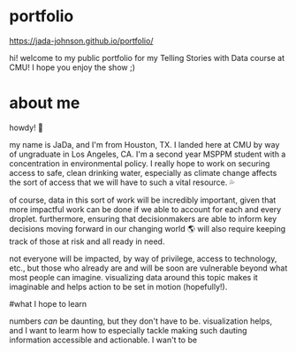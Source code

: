 # portfolio
https://jada-johnson.github.io/portfolio/ 

hi! welcome to my public portfolio for my Telling Stories with Data course at CMU! I hope you enjoy the show ;)

# about me

howdy! 🤠  

my name is JaDa, and I'm from Houston, TX. I landed here at CMU by way of ungraduate in Los Angeles, CA. I'm a second year MSPPM student with a concentration in environmental policy. I really hope to work on securing access to safe, clean drinking water, especially as climate change affects the sort of access that we will have to such a vital resource. 💦 

of course, data in this sort of work will be incredibly important, given that more impactful work can be done if we able to account for each and every droplet. furthermore, ensuring that decisionmakers are able to inform key decisions moving forward in our changing world 🌎 will also require keeping track of those at risk and all ready in need.

not everyone will be impacted, by way of privilege, access to technology, etc., but those who already are and will be soon are vulnerable beyond what most people can imagine. visualizing data around this topic makes it imaginable and helps action to be set in motion (hopefully!).

#what I hope to learn

numbers *can* be daunting, but they don't have to be. visualization helps, and I want to learm how to especially tackle making such dauting information accessible and actionable. I wan't to be
